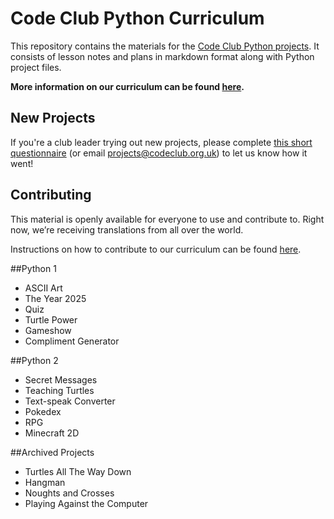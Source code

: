 # Code Club Python Curriculum

This repository contains the materials for the [Code Club Python projects](https://codeclubprojects.org/en-GB/python/). It consists of lesson notes and plans in markdown format along with Python project files.

__More information on our curriculum can be found [here](https://github.com/CodeClub/curriculum_documentation/blob/master/README.md).__

## New Projects

If you're a club leader trying out new projects, please complete <a href="https://docs.google.com/forms/d/1eMCfpYe3v7eYu5M8rSqLKlmq7cczLCLHx66csgyUyVU/viewform?usp=send_form" target="_blank">this short questionnaire</a> (or email projects@codeclub.org.uk) to let us know how it went!

## Contributing

This material is openly available for everyone to use and contribute to. Right now, we’re receiving translations from all over the world.

Instructions on how to contribute to our curriculum can be found [here](https://github.com/CodeClub/curriculum_documentation/blob/master/contributing.md).

##Python 1
* ASCII Art
* The Year 2025
* Quiz
* Turtle Power
* Gameshow
* Compliment Generator

##Python 2
* Secret Messages
* Teaching Turtles
* Text-speak Converter
* Pokedex
* RPG
* Minecraft 2D

##Archived Projects
* Turtles All The Way Down
* Hangman
* Noughts and Crosses
* Playing Against the Computer




